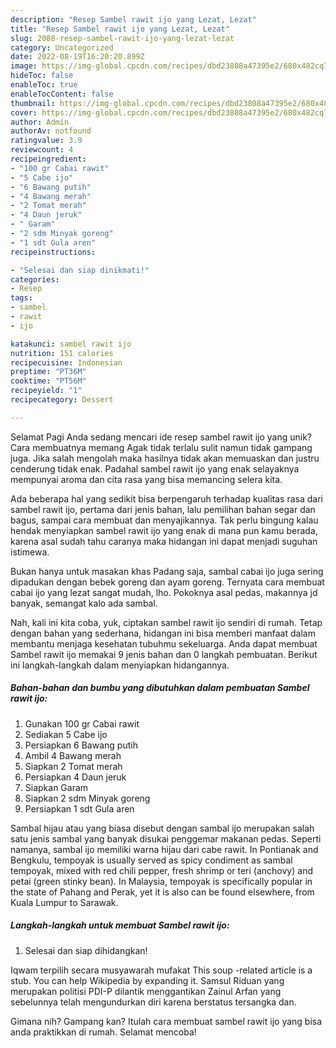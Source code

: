 ```yaml
---
description: "Resep Sambel rawit ijo yang Lezat, Lezat"
title: "Resep Sambel rawit ijo yang Lezat, Lezat"
slug: 2088-resep-sambel-rawit-ijo-yang-lezat-lezat
category: Uncategorized
date: 2022-08-19T16:20:20.899Z
image: https://img-global.cpcdn.com/recipes/dbd23808a47395e2/680x482cq70/sambel-rawit-ijo-foto-resep-utama.jpg
hideToc: false
enableToc: true
enableTocContent: false
thumbnail: https://img-global.cpcdn.com/recipes/dbd23808a47395e2/680x482cq70/sambel-rawit-ijo-foto-resep-utama.jpg
cover: https://img-global.cpcdn.com/recipes/dbd23808a47395e2/680x482cq70/sambel-rawit-ijo-foto-resep-utama.jpg
author: Admin
authorAv: notfound
ratingvalue: 3.9
reviewcount: 4
recipeingredient:
- "100 gr Cabai rawit"
- "5 Cabe ijo"
- "6 Bawang putih"
- "4 Bawang merah"
- "2 Tomat merah"
- "4 Daun jeruk"
- " Garam"
- "2 sdm Minyak goreng"
- "1 sdt Gula aren"
recipeinstructions:

- "Selesai dan siap dinikmati!"
categories:
- Resep
tags:
- sambel
- rawit
- ijo

katakunci: sambel rawit ijo 
nutrition: 151 calories
recipecuisine: Indonesian
preptime: "PT36M"
cooktime: "PT56M"
recipeyield: "1"
recipecategory: Dessert

---
```



Selamat Pagi Anda sedang mencari ide resep sambel rawit ijo yang unik? Cara membuatnya memang Agak tidak terlalu sulit namun tidak gampang juga. Jika salah mengolah maka hasilnya tidak akan memuaskan dan justru cenderung tidak enak. Padahal sambel rawit ijo yang enak selayaknya mempunyai aroma dan cita rasa yang bisa memancing selera kita.


Ada beberapa hal yang sedikit bisa berpengaruh terhadap kualitas rasa dari sambel rawit ijo, pertama dari jenis bahan, lalu pemilihan bahan segar dan bagus, sampai cara membuat dan menyajikannya. Tak perlu bingung kalau hendak menyiapkan sambel rawit ijo yang enak di mana pun kamu berada, karena asal sudah tahu caranya maka hidangan ini dapat menjadi suguhan istimewa.

Bukan hanya untuk masakan khas Padang saja, sambal cabai ijo juga sering dipadukan dengan bebek goreng dan ayam goreng. Ternyata cara membuat cabai ijo yang lezat sangat mudah, lho. Pokoknya asal pedas, makannya jd banyak, semangat kalo ada sambal.


Nah, kali ini kita coba, yuk, ciptakan sambel rawit ijo sendiri di rumah. Tetap dengan bahan yang sederhana, hidangan ini bisa memberi manfaat dalam membantu menjaga kesehatan tubuhmu sekeluarga. Anda dapat membuat Sambel rawit ijo memakai 9 jenis bahan dan 0 langkah pembuatan. Berikut ini langkah-langkah dalam menyiapkan hidangannya.

<!--inarticleads1-->

##### Bahan-bahan dan bumbu yang dibutuhkan dalam pembuatan Sambel rawit ijo:

1. Gunakan 100 gr Cabai rawit
1. Sediakan 5 Cabe ijo
1. Persiapkan 6 Bawang putih
1. Ambil 4 Bawang merah
1. Siapkan 2 Tomat merah
1. Persiapkan 4 Daun jeruk
1. Siapkan  Garam
1. Siapkan 2 sdm Minyak goreng
1. Persiapkan 1 sdt Gula aren


Sambal hijau atau yang biasa disebut dengan sambal ijo merupakan salah satu jenis sambal yang banyak disukai penggemar makanan pedas. Seperti namanya, sambal ijo memiliki warna hijau dari cabe rawit. In Pontianak and Bengkulu, tempoyak is usually served as spicy condiment as sambal tempoyak, mixed with red chili pepper, fresh shrimp or teri (anchovy) and petai (green stinky bean). In Malaysia, tempoyak is specifically popular in the state of Pahang and Perak, yet it is also can be found elsewhere, from Kuala Lumpur to Sarawak. 

<!--inarticleads2-->

##### Langkah-langkah untuk membuat Sambel rawit ijo:


1. Selesai dan siap dihidangkan!

Iqwam terpilih secara musyawarah mufakat This soup -related article is a stub. You can help Wikipedia by expanding it. Samsul Riduan yang merupakan politisi PDI-P dilantik menggantikan Zainul Arfan yang sebelunnya telah mengundurkan diri karena berstatus tersangka dan. 

Gimana nih? Gampang kan? Itulah cara membuat sambel rawit ijo yang bisa anda praktikkan di rumah. Selamat mencoba!
